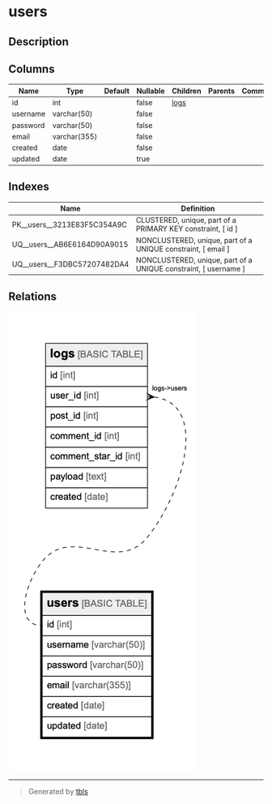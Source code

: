 # users

## Description

## Columns

| Name | Type | Default | Nullable | Children | Parents | Comment |
| ---- | ---- | ------- | -------- | -------- | ------- | ------- |
| id | int |  | false | [logs](logs.md) |  |  |
| username | varchar(50) |  | false |  |  |  |
| password | varchar(50) |  | false |  |  |  |
| email | varchar(355) |  | false |  |  |  |
| created | date |  | false |  |  |  |
| updated | date |  | true |  |  |  |

## Indexes

| Name | Definition |
| ---- | ---------- |
| PK__users__3213E83F5C354A9C | CLUSTERED, unique, part of a PRIMARY KEY constraint, [ id ] |
| UQ__users__AB6E6164D90A9015 | NONCLUSTERED, unique, part of a UNIQUE constraint, [ email ] |
| UQ__users__F3DBC57207482DA4 | NONCLUSTERED, unique, part of a UNIQUE constraint, [ username ] |

## Relations

![er](users.png)

---

> Generated by [tbls](https://github.com/k1LoW/tbls)
